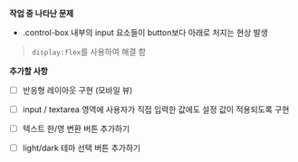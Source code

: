 

**작업 중 나타난 문제**

- .control-box 내부의 input 요소들이 button보다 아래로 처지는 현상 발생

> `display:flex`를 사용하여 해결 함

**추가할 사항** 
* [ ] 반응형 레이아웃 구현 (모바일 뷰)

* [ ] input / textarea 영역에 사용자가 직접 입력한 값에도 설정 값이 적용되도록 구현

* [ ] 텍스트 한/영 변환 버튼 추가하기

* [ ] light/dark 테마 선택 버튼 추가하기

